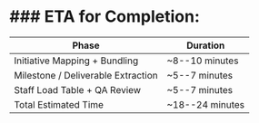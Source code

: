 # ### ETA for Completion:

| Phase | Duration |
|---|---|
| Initiative Mapping + Bundling | \~8--10 minutes |
| Milestone / Deliverable Extraction | \~5--7 minutes |
| Staff Load Table + QA Review | \~5--7 minutes |
| Total Estimated Time | \~18--24 minutes |

